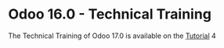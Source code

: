 # Odoo 16.0 - Technical Training

The Technical Training of Odoo 17.0 is available on the
[Tutorial](https://www.odoo.com/documentation/master/developer/howtos/rdtraining.html)
4
